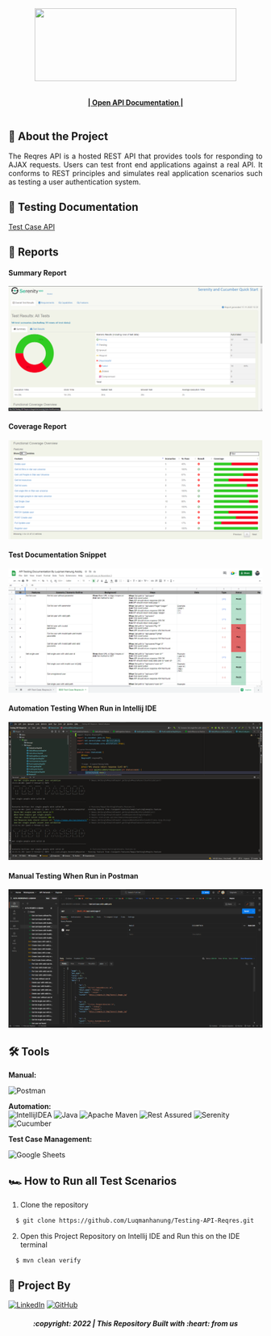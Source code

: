 <div align="center">
  <a href="https://github.com/Luqmanhanung/Testing-API-Reqres.git">
    <img src="https://reqres.in/img/logo.png" width="400" height="144">
  </a>

  <p align="center">
    <br />
    <a href="https://reqres.in/"><strong>| Open API Documentation |</strong></a>
    <br />
    <br />
  </p>
</div>

## 📑 About the Project

<p align="justify">The Reqres API is a hosted REST API that provides tools for responding to AJAX requests. Users can test front end applications against a real API. It conforms to REST principles and simulates real application scenarios such as testing a user authentication system.</p>

## 📓 Testing Documentation
[Test Case API](https://docs.google.com/spreadsheets/d/1AjQyzyVwfTlN9zQEYH_L-6fL0M7_bdGfqyh5BGZvCWU/edit?usp=sharing)

## 📝 Reports


#### Summary Report
![report-api-summary](./img/Summary%20report1.png)

#### Coverage Report
![report-api-cpverage](./img/coverage%20report.png)

#### Test Documentation Snippet
![report-api-chats](./img/testing%20documentation.png)

#### Automation Testing When Run in Intellij IDE
![report-api-runningtest](./img/intelij.png)

#### Manual Testing When Run in Postman
![report-api-runningtest](./img/Postman.png)

## 🛠 Tools
**Manual:**

![Postman](https://img.shields.io/badge/Postman-FF6C37?style=for-the-badge&logo=postman&logoColor=white)

**Automation:**  
![IntellijIDEA](https://img.shields.io/badge/IntelliJIDEA-000000.svg?style=for-the-badge&logo=intellij-idea&logoColor=white)
![Java](https://img.shields.io/badge/java-%23ED8B00.svg?style=for-the-badge&logo=java&logoColor=white)
![Apache Maven](https://img.shields.io/badge/Apache%20Maven-C71A36?style=for-the-badge&logo=Apache%20Maven&logoColor=white)
![Rest Assured](https://img.shields.io/badge/-rest%20assured-000000?style=for-the-badge&logo=rest-assured&logoColor=black)
![Serenity](https://img.shields.io/badge/-serenity-16a67a?style=for-the-badge&logo=serenity&logoColor=black)
![Cucumber](https://img.shields.io/badge/-cucumber-4bc47b?style=for-the-badge&logo=cucumber&logoColor=black)

**Test Case Management:**

![Google Sheets](https://img.shields.io/badge/-Google%20sheets-4bc47b?style=for-the-badge&logoColor=black)

## 🏎️ How to Run all Test Scenarios

1. Clone the repository
```bash
  $ git clone https://github.com/Luqmanhanung/Testing-API-Reqres.git
```
2. Open  this Project Repository on Intellij IDE and Run this on the IDE terminal

```bash
  $ mvn clean verify
```


## 📱 Project By

[![LinkedIn](https://img.shields.io/badge/-Luqman%20Hanung%20Asidiq-white?style=for-the-badge&logo=linkedin&logoColor=blue)](https://www.linkedin.com/in/luqman-hanung-asidiq/)
[![GitHub](https://img.shields.io/badge/-Luqmanhanung-white?style=for-the-badge&logo=github&logoColor=black)](https://github.com/Luqmanhanung/)

<h5>
<p align="center">:copyright: 2022 | This Repository Built with :heart: from us</p>
</h5>
